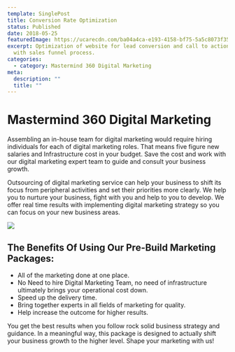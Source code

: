 ```yaml
---
template: SinglePost
title: Conversion Rate Optimization
status: Published
date: 2018-05-25
featuredImage: https://ucarecdn.com/ba04a4ca-e193-4158-bf75-5a5c8073f354/
excerpt: Optimization of website for lead conversion and call to action analysis
  with sales funnel process.
categories:
  - category: Mastermind 360 Digital Marketing
meta:
  description: ""
  title: ""
---
```

# Mastermind 360 Digital Marketing

Assembling an in-house team for digital marketing would require hiring individuals for each of digital marketing roles. That means five figure new salaries and Infrastructure cost in your budget. Save the cost and work with our digital marketing expert team to guide and consult your business growth.

Outsourcing of digital marketing service can help your business to shift its focus from peripheral activities and set their priorities more clearly. We help you to nurture your business, fight with you and help to you to develop. We offer real time results with implementing digital marketing strategy so you can focus on your new business areas.

![](https://ucarecdn.com/f9adcf27-81af-4942-8d3b-178fd3897686/)

## The Benefits Of Using Our Pre-Build Marketing Packages:

* All of the marketing done at one place.
* No Need to hire Digital Marketing Team, no need of infrastructure ultimately brings your operational cost down.
* Speed up the delivery time.
* Bring together experts in all fields of marketing for quality.
* Help increase the outcome for higher results.

You get the best results when you follow rock solid business strategy and guidance. In a meaningful way, this package is designed to actually shift your business growth to the higher level. Shape your marketing with us!